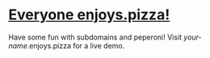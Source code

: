 # [Everyone enjoys.pizza!](http://everyone.enjoys.pizza)

Have some fun with subdomains and peperoni! Visit *your-name*.enjoys.pizza for a live demo.

